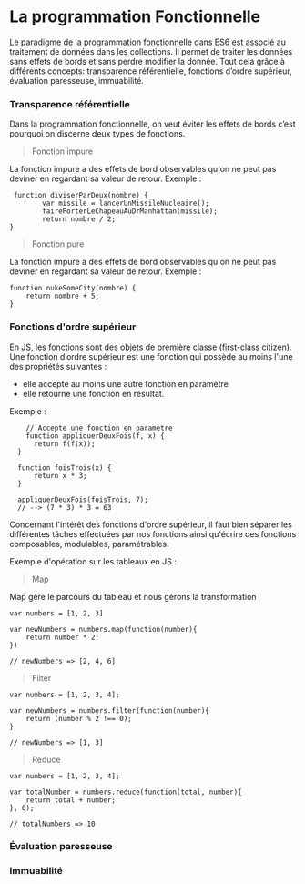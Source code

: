# La programmation Fonctionnelle

Le paradigme de la programmation fonctionnelle dans ES6 est associé au traitement de données dans les collections. Il permet de traiter les données sans effets de bords et sans perdre modifier la donnée. Tout cela grâce à différents concepts:
transparence référentielle,
fonctions d’ordre supérieur,
évaluation paresseuse, immuabilité.

### Transparence référentielle


Dans la programmation fonctionnelle, on veut éviter les effets de bords c’est pourquoi on discerne deux types de fonctions.

> Fonction impure

La fonction impure a des effets de bord observables qu'on ne peut pas deviner en regardant sa valeur de retour. Exemple :

```
 function diviserParDeux(nombre) {
		var missile = lancerUnMissileNucleaire();
		fairePorterLeChapeauAuDrManhattan(missile);
		return nombre / 2;
}
```

> Fonction pure

La fonction impure a des effets de bord observables qu'on ne peut pas deviner en regardant sa valeur de retour. Exemple :


```
function nukeSomeCity(nombre) {
    return nombre + 5;
}
```

### Fonctions d'ordre supérieur

En JS, les fonctions sont des objets de première classe (first-class citizen).
Une fonction d’ordre supérieur est une fonction qui possède au moins l'une des propriétés suivantes :
  * elle accepte au moins une autre fonction en paramètre
  * elle retourne une fonction en résultat.

Exemple :
```
	// Accepte une fonction en paramètre
	function appliquerDeuxFois(f, x) {
      return f(f(x));
  }

  function foisTrois(x) {
      return x * 3;
  }

  appliquerDeuxFois(foisTrois, 7);
  // --> (7 * 3) * 3 = 63
```

Concernant l'intérêt des fonctions d'ordre supérieur, il faut bien séparer les différentes tâches effectuées par nos fonctions ainsi qu'écrire des fonctions composables, modulables, paramétrables.

Exemple d'opération sur les tableaux en JS :

> Map

Map gère le parcours du tableau et nous gérons la transformation
```
var numbers = [1, 2, 3]

var newNumbers = numbers.map(function(number){
    return number * 2;
})

// newNumbers => [2, 4, 6]
```

> Filter


```
var numbers = [1, 2, 3, 4];

var newNumbers = numbers.filter(function(number){
    return (number % 2 !== 0);
}

// newNumbers => [1, 3]
```

> Reduce
```
var numbers = [1, 2, 3, 4];

var totalNumber = numbers.reduce(function(total, number){
    return total + number;
}, 0);

// totalNumbers => 10
```

### Évaluation paresseuse


### Immuabilité
